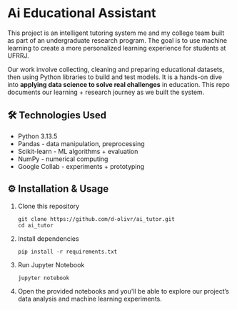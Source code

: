 # Ai Educational Assistant 
This project is an intelligent tutoring system me and my college team built as part of an undergraduate research program. The goal is to use machine learning to create a more personalized learning experience for students at UFRRJ.

Our work involve collecting, cleaning and preparing educational datasets, then using Python libraries to build and test models. It is a hands-on dive into **applying data science to solve real challenges** in education. This repo documents our learning + research journey as we built the system.


## 🛠️ Technologies Used
- Python 3.13.5
- Pandas - data manipulation, preprocessing
- Scikit-learn - ML algorithms + evaluation
- NumPy - numerical computing
- Google Collab - experiments + prototyping


## ⚙️ Installation & Usage

1. Clone this repository
   ```
   git clone https://github.com/d-olivr/ai_tutor.git
   cd ai_tutor
   ```
3. Install dependencies
   ```
   pip install -r requirements.txt
   ```
4. Run Jupyter Notebook
   ```
   jupyter notebook
   ```
6. Open the provided notebooks and you'll be able to explore our project’s data analysis and machine learning experiments.
